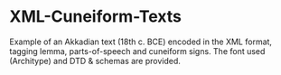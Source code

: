 # XML-Cuneiform-Texts
Example of an Akkadian text (18th c. BCE) encoded in the XML format, tagging lemma, parts-of-speech and cuneiform signs.
The font used (Architype) and DTD & schemas are provided.
